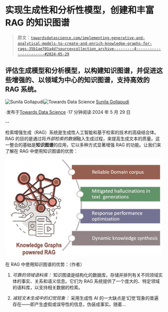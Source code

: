 # 实现生成性和分析性模型，创建和丰富 RAG 的知识图谱

> 原文：[`towardsdatascience.com/implementing-generative-and-analytical-models-to-create-and-enrich-knowledge-graphs-for-rags-35b1ae701a4d?source=collection_archive---------4-----------------------#2024-05-29`](https://towardsdatascience.com/implementing-generative-and-analytical-models-to-create-and-enrich-knowledge-graphs-for-rags-35b1ae701a4d?source=collection_archive---------4-----------------------#2024-05-29)

## 评估生成模型和分析模型，以构建知识图谱，并促进这些增强的、以领域为中心的知识图谱，支持高效的 RAG 系统。

[](https://sunila-gollapudi.medium.com/?source=post_page---byline--35b1ae701a4d--------------------------------)![Sunila Gollapudi](https://sunila-gollapudi.medium.com/?source=post_page---byline--35b1ae701a4d--------------------------------)[](https://towardsdatascience.com/?source=post_page---byline--35b1ae701a4d--------------------------------)![Towards Data Science](https://towardsdatascience.com/?source=post_page---byline--35b1ae701a4d--------------------------------) [Sunila Gollapudi](https://sunila-gollapudi.medium.com/?source=post_page---byline--35b1ae701a4d--------------------------------)

·发布于[Towards Data Science](https://towardsdatascience.com/?source=post_page---byline--35b1ae701a4d--------------------------------) ·17 分钟阅读·2024 年 5 月 29 日

--

检索增强生成（RAG）系统是生成性人工智能和基于检索的技术的高级结合体。RAG 的目的是通过将*外部检索的数据*融入生成过程，来提高生成文本的质量。这一整合的基础是**知识图谱**的应用，它以多种方式显著增强 RAG 的功能。让我们来了解在 RAG 中使用知识图谱的优势：

![](img/4e5cd2776ab77f750b31a11fd43f3197.png)

在 RAG 中使用知识图谱的优势：（作者）

1.  *可靠的领域语料库：* 知识图谱是结构化的数据库，存储并排列有关不同领域实体的事实、关系和语义信息。它们为 RAG 系统提供了一个庞大的、特定领域的语料库，以支持相关数据的检索。

1.  *减轻文本生成中的幻觉现象：* 采用生成性 AI 的一大缺点是‘幻觉’现象的普遍存在——即产生虚假或误导性的信息，伪装成事实。随着…

